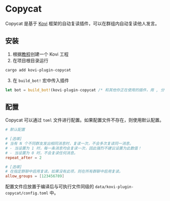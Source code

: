 # Copycat

Copycat 是基于 [Kovi](https://kovi.thricecola.com/) 框架的自动复读插件，可以在群组内自动复读他人发言。  

## 安装

1. 根据[教程](https://kovi.thricecola.com/start/fast.html)创建一个 Kovi 工程
2. 在项目根目录运行
```bash
cargo add kovi-plugin-copycat
```

3. 在 `build_bot!` 宏中传入插件
```rust
let bot = build_bot!(kovi-plugin-copycat /* 和其他你正在使用的插件，用 , 分割 */ );
```

## 配置

Copycat 可以通过 `toml` 文件进行配置。如果配置文件不存在，则使用默认配置。  

```toml
# 默认配置

# [选填]
# 当有 N 个不同群友发出相同消息时，复读一次，不会多次复读同一消息。
# - 当设置为 1 时，每一条消息均会复读一次，因此强烈不建议设置为此数值！
# - 当设置为 0 时，不会复读任何消息。
repeat_after = 2   

# [选填]
# 在指定群聊中启用复读。如果没有此项，则在所有群聊中启用复读。
allow_groups = [123456789] 

```  

配置文件应放置于编译后与可执行文件同级的 `data/kovi-plugin-copycat/config.toml` 中。